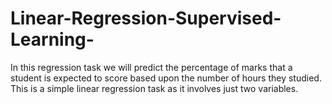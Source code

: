 # Linear-Regression-Supervised-Learning-
In this regression task we will predict the percentage of marks that a student is expected to score based upon the number of hours they studied. This is a simple linear regression task as it involves just two variables.

